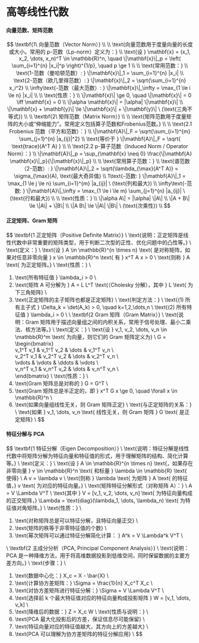 # 高等线性代数

#### 向量范数、矩阵范数

$$
\textbf{1\ 向量范数（Vector Norm）} \\
\\
\text{向量范数用于度量向量的长度或大小。常用的 p-范数（Lp-norm）定义为：} \\
\text{设 } \mathbf{x} = (x_1, x_2, \dots, x_n)^T \in \mathbb{R}^n, \quad \|\mathbf{x}\|_p = \left( \sum_{i=1}^{n} |x_i|^p \right)^{1/p}, \quad p \ge 1 \\
\\
\text{常用范数：} \\
\text{1-范数（曼哈顿范数）: } \|\mathbf{x}\|_1 = \sum_{i=1}^{n} |x_i| \\
\text{2-范数（欧几里得范数）: } \|\mathbf{x}\|_2 = \sqrt{\sum_{i=1}^{n} x_i^2} \\
\infty\text{-范数（最大范数）: } \|\mathbf{x}\|_\infty = \max_{1 \le i \le n} |x_i| \\
\\
\text{性质：} \\
\|\mathbf{x}\| \ge 0, \quad \|\mathbf{x}\| = 0 \iff \mathbf{x} = 0 \\
\|\alpha \mathbf{x}\| = |\alpha| \|\mathbf{x}\| \\
\|\mathbf{x} + \mathbf{y}\| \le \|\mathbf{x}\| + \|\mathbf{y}\| \ (\text{三角不等式}) \\
\\
\textbf{2\ 矩阵范数（Matrix Norm）} \\
\\
\text{矩阵范数用于度量矩阵的大小或“伸缩能力”。常用定义包括算子范数和Frobenius范数。} \\
\\
\text{2.1 Frobenius 范数（平方和范数）：} \\
\|\mathbf{A}\|_F = \sqrt{\sum_{i=1}^{m} \sum_{j=1}^{n} |a_{ij}|^2} \\
\text{等价于 } \|\mathbf{A}\|_F = \sqrt{ \text{trace}(A^T A) } \\
\\
\text{2.2 p-算子范数（Induced Norm / Operator Norm）：} \\
\|\mathbf{A}\|_p = \sup_{\mathbf{x} \neq 0} \frac{\|\mathbf{A} \mathbf{x}\|_p}{\|\mathbf{x}\|_p} \\
\\
\text{常用算子范数：} \\
\text{谱范数（2-范数）: } \|\mathbf{A}\|_2 = \sqrt{\lambda_{\max}(A^T A)} = \sigma_{\max}(A), \text{最大奇异值} \\
1\text{-范数: } \|\mathbf{A}\|_1 = \max_{1 \le j \le n} \sum_{i=1}^{m} |a_{ij}| \ (\text{列和最大}) \\
\infty\text{-范数: } \|\mathbf{A}\|_\infty = \max_{1 \le i \le m} \sum_{j=1}^{n} |a_{ij}| \ (\text{行和最大}) \\
\\
\text{性质：} \\
\|\alpha A\| = |\alpha| \|A\| \\
\|A + B\| \le \|A\| + \|B\| \\
\|A B\| \le \|A\| \|B\| \ (\text{次乘性}) \\
$$

#### 正定矩阵、Gram 矩阵

$$
\textbf{1 正定矩阵（Positive Definite Matrix）} \\
\text{说明：正定矩阵是线性代数中非常重要的矩阵类型，用于判断二次型的正性、优化问题中的凸性等。} \\
\text{定义：} \\
\text{设 } A \in \mathbb{R}^{n \times n} \text{ 是对称矩阵，如果对任意非零向量 } x \in \mathbb{R}^n \text{ 有 } x^T A x > 0 \\
\text{则称 } A \text{ 为正定矩阵。} \\
\text{性质：} \\
1. \text{所有特征值 } \lambda_i > 0 \\
2. \text{矩阵 A 可分解为 } A = L L^T \text{（Cholesky 分解），其中 } L \text{ 为下三角矩阵} \\
3. \text{正定矩阵的主子矩阵也都是正定矩阵} \\
\text{判定方法：} \\
\text{(1) 所有主子式 } \Delta_k = \det(A_k) > 0, \quad k=1,2,\dots,n \\
\text{(2) 所有特征值 } \lambda_i > 0 \\
\\
\textbf{2 Gram 矩阵（Gram Matrix）} \\
\text{说明：Gram 矩阵用于描述向量组之间的内积关系，常用于信号处理、最小二乘法、核方法等。} \\
\text{定义：} \\
\text{设 } v_1, v_2, \dots, v_n \in \mathbb{R}^m \text{ 为向量，则它们的 Gram 矩阵定义为} \\
G = \begin{bmatrix}  
v_1^T v_1 & v_1^T v_2 & \dots & v_1^T v_n \\  
v_2^T v_1 & v_2^T v_2 & \dots & v_2^T v_n \\  
\vdots & \vdots & \ddots & \vdots \\  
v_n^T v_1 & v_n^T v_2 & \dots & v_n^T v_n \\  
\end{bmatrix} \\
\text{性质：} \\
1. \text{Gram 矩阵总是对称的 } G = G^T \\
2. \text{Gram 矩阵总是半正定的，即 } x^T G x \ge 0, \quad \forall x \in \mathbb{R}^n \\
3. \text{如果向量组线性无关，则 Gram 矩阵正定} \\
\text{与正定矩阵的关系：} \\
\text{如果 } v_1, \dots, v_n \text{ 线性无关，则 Gram 矩阵 } G \text{ 是正定矩阵} \\
$$

#### 特征分解与 PCA

$$
\textbf{1 特征分解（Eigen Decomposition）} \\
\text{说明：特征分解是线性代数中将矩阵分解为特征向量和特征值的形式，用于理解矩阵的结构、简化计算等。} \\
\text{定义：} \\
\text{设 } A \in \mathbb{R}^{n \times n} \text{，如果存在非零向量 } v \in \mathbb{R}^n \text{ 和标量 } \lambda \in \mathbb{R} \text{ 使得} \\
A v = \lambda v \\
\text{则称 } \lambda \text{ 为矩阵 } A \text{ 的特征值，} v \text{ 为对应的特征向量。} \\
\text{矩阵特征分解形式（对称矩阵 A）：} \\
A = V \Lambda V^T \\
\text{其中 } V = [v_1, v_2, \dots, v_n] \text{ 为特征向量构成的正交矩阵，} \Lambda = \text{diag}(\lambda_1, \dots, \lambda_n) \text{ 为特征值对角矩阵。} \\
\text{性质：} \\
1. \text{对称矩阵总是可以特征分解，且特征向量正交} \\
2. \text{矩阵的秩等于非零特征值的个数} \\
3. \text{幂次矩阵可以通过特征分解简化计算： } A^k = V \Lambda^k V^T \\

\\
\textbf{2 主成分分析（PCA, Principal Component Analysis）} \\
\text{说明：PCA 是一种降维方法，用于将高维数据投影到低维空间，同时保留数据的主要方差方向。} \\
\text{步骤：} \\
1. \text{数据中心化：} X_c = X - \bar{X} \\
2. \text{计算协方差矩阵：} \Sigma = \frac{1}{n} X_c^T X_c \\
3. \text{对协方差矩阵进行特征分解：} \Sigma = V \Lambda V^T \\
4. \text{选择前 k 个最大特征值对应的特征向量构成投影矩阵 } W = [v_1, \dots, v_k] \\
5. \text{降维后的数据：} Z = X_c W \\
\text{性质与说明：} \\
1. \text{PCA 最大化投影后的方差，保证信息尽可能保留} \\
2. \text{特征向量对应的特征值越大，其方向上的方差越大} \\
3. \text{PCA 可以理解为协方差矩阵的特征分解应用} \\
$$























